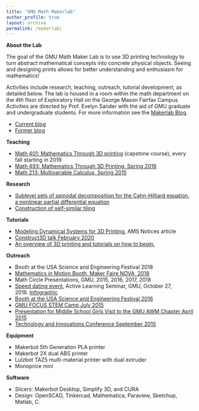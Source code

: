 ```yaml
---
title: "GMU Math Makerlab"
author_profile: true
layout: archive
permalink: /makerlab/
---
```



**About the Lab**

The goal of the GMU Math Maker Lab is to use 3D printing technology to turn abstract mathematical concepts into concrete physical objects. Seeing and designing prints allows for better understanding and enthusiasm for mathematics!

Activities include research, teaching, outreach, tutorial development, as detailed below. The lab is housed in a room within the math department on the 4th floor of Exploratory Hall on the George Mason Fairfax Campus. Activities are directed by Prof. Evelyn Sander with the aid of GMU graduate and undergraduate students. For more information see the [Makerlab Blog](http://gmumathmaker.blogspot.com/).

- [Current blog](https://mathmakerlab.gmu.edu)
- [Former blog](http://gmumathmaker.blogspot.com)

**Teaching**

- [Math 401: Mathematics Through 3D printing](http://gmumathmaker.blogspot.com/2021/09/mathematics-through-3d-printing-fall.html) (capstone course), every fall starting in 2019
- [Math 493: Mathematics Through 3D Printing, Spring 2016](http://gmumathmaker.blogspot.com/2016/03/thingiverse-entries-for-math-493.html)
- [Math 213: Multivariable Calculus, Spring 2015](http://gmumathmaker.blogspot.com/2015/05/calling-it-semester-on-multivariable.html)

**Research**

- [Sublevel sets of spinodal decomposition for the Cahn-Hilliard equation, a nonlinear partial differential equation](http://gmumathmaker.blogspot.com/2015/01/spinodal-decomposition.html)
- [Construction of self-similar tiling](http://gmumathmaker.blogspot.com/2015/10/tiling-plane.html)

**Tutorials**

- [Modeling Dynamical Systems for 3D Printing](https://www.ams.org/notices/202011/rnoti-p1692.pdf), AMS Notices article
- [Construct3D talk February 2020](https://math.gmu.edu/~sander/EvelynSite/construct3d2020.html)
- [An overview of 3D printing and tutorials on how to begin.](https://math.gmu.edu/~sander/EvelynSite/an-introduction-to-3d-print.html)

**Outreach**

- Booth at the USA Science and Engineering Festival 2018
- [Mathematics in Motion Booth, Maker Faire NOVA, 2018](http://gmumathmaker.blogspot.com/2018/03/mathematics-in-motion-at-maker-faire.html)
- Math Circle Presentations, GMU, 2015, 2016, 2017, 2018
- [Speed dating event](http://math.gmu.edu/~sander/talks/speeddating/3DTalkSander102716.pdf), Active Learning Seminar, GMU, October 27, 2016. [Infographic](http://math.gmu.edu/~sander/talks/speeddating/infographic-sander.pdf)
- [Booth at the USA Science and Engineering Festival 2016](http://gmumathmaker.blogspot.com/2016/06/usa-sef.html)
- [GMU FOCUS STEM Camp July 2015](http://gmumathmaker.blogspot.com/2015/07/focus-stem-camp.html)
- [Presentation for Middle School Girls Visit to the GMU AWM Chapter April 2015](http://gmumathmaker.blogspot.com/2015/04/mathematical-3d-printing-talk.html)
- [Technology and Innovations Conference September 2015](http://math.gmu.edu/~sander/EvelynSite/an-introduction-to-3d-print.html)

**Equipment**

- Makerbot 5th Generation PLA printer
- Makerbot 2X dual ABS printer
- Lulzbot TAZ5 multi-material printer with dual extruder
- Monoprice mini

**Software**  

- Slicers: Makerbot Desktop, Simplify 3D, and CURA
- Design: OpenSCAD, Tinkercad, Mathematica, Paraview, Sketchup, Matlab, C.

